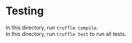 # Testing
In this directory, run `truffle compile`.  
In this directory, run `truffle test` to run all tests.
